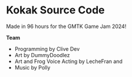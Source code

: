 # Kokak Source Code

Made in 96 hours for the GMTK Game Jam 2024!

**Team**
- Programming by Clive Dev
- Art by DummyDoodlez
- Art and Frog Voice Acting by LecheFran and 
- Music by Polly
